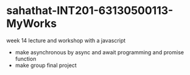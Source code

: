 # sahathat-INT201-63130500113-MyWorks
week 14
 lecture and workshop with a javascript
 
 - make asynchronous by async and await programming and promise function
 - make group final project
